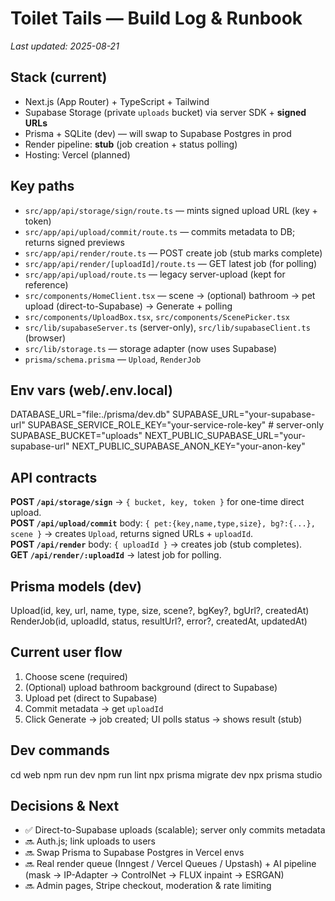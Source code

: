 # Toilet Tails — Build Log & Runbook
_Last updated: 2025-08-21_

## Stack (current)
- Next.js (App Router) + TypeScript + Tailwind
- Supabase Storage (private `uploads` bucket) via server SDK + **signed URLs**
- Prisma + SQLite (dev) — will swap to Supabase Postgres in prod
- Render pipeline: **stub** (job creation + status polling)
- Hosting: Vercel (planned)

## Key paths
- `src/app/api/storage/sign/route.ts` — mints signed upload URL (key + token)
- `src/app/api/upload/commit/route.ts` — commits metadata to DB; returns signed previews
- `src/app/api/render/route.ts` — POST create job (stub marks complete)
- `src/app/api/render/[uploadId]/route.ts` — GET latest job (for polling)
- `src/app/api/upload/route.ts` — legacy server-upload (kept for reference)
- `src/components/HomeClient.tsx` — scene → (optional) bathroom → pet upload (direct-to-Supabase) → Generate + polling
- `src/components/UploadBox.tsx`, `src/components/ScenePicker.tsx`
- `src/lib/supabaseServer.ts` (server-only), `src/lib/supabaseClient.ts` (browser)
- `src/lib/storage.ts` — storage adapter (now uses Supabase)
- `prisma/schema.prisma` — `Upload`, `RenderJob`

## Env vars (web/.env.local)
DATABASE_URL="file:./prisma/dev.db"
SUPABASE_URL="your-supabase-url"
SUPABASE_SERVICE_ROLE_KEY="your-service-role-key" # server-only
SUPABASE_BUCKET="uploads"
NEXT_PUBLIC_SUPABASE_URL="your-supabase-url"
NEXT_PUBLIC_SUPABASE_ANON_KEY="your-anon-key"

## API contracts
**POST `/api/storage/sign`** → `{ bucket, key, token }` for one-time direct upload.  
**POST `/api/upload/commit`** body: `{ pet:{key,name,type,size}, bg?:{...}, scene }` → creates `Upload`, returns signed URLs + `uploadId`.  
**POST `/api/render`** body: `{ uploadId }` → creates job (stub completes).  
**GET  `/api/render/:uploadId`** → latest job for polling.

## Prisma models (dev)
Upload(id, key, url, name, type, size, scene?, bgKey?, bgUrl?, createdAt)
RenderJob(id, uploadId, status, resultUrl?, error?, createdAt, updatedAt)

## Current user flow
1) Choose scene (required)
2) (Optional) upload bathroom background (direct to Supabase)
3) Upload pet (direct to Supabase)
4) Commit metadata → get `uploadId`
5) Click Generate → job created; UI polls status → shows result (stub)

## Dev commands
cd web
npm run dev
npm run lint
npx prisma migrate dev
npx prisma studio

## Decisions & Next
- ✅ Direct-to-Supabase uploads (scalable); server only commits metadata
- 🔜 Auth.js; link uploads to users
- 🔜 Swap Prisma to Supabase Postgres in Vercel envs
- 🔜 Real render queue (Inngest / Vercel Queues / Upstash) + AI pipeline (mask → IP-Adapter → ControlNet → FLUX inpaint → ESRGAN)
- 🔜 Admin pages, Stripe checkout, moderation & rate limiting
